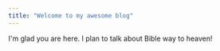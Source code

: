 ```yaml
---
title: "Welcome to my awesome blog"
---
```


I'm glad you are here. I plan to talk about Bible way to heaven!
